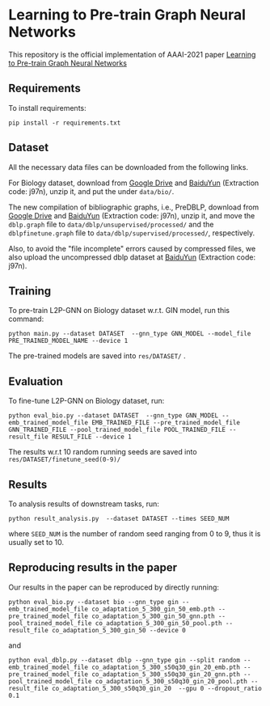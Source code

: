 # Learning to Pre-train Graph Neural Networks

This repository is the official implementation of AAAI-2021 paper [Learning to Pre-train Graph Neural Networks](https://yuanfulu.github.io/publication/AAAI-L2PGNN.pdf)

## Requirements

To install requirements:

```setup
pip install -r requirements.txt
```

## Dataset

All the necessary data files can be downloaded from the following links.

For Biology dataset, download from [Google Drive](https://drive.google.com/drive/folders/18vpBvSajIrme2xsbx8Oq8aTWIWMlSgJT?usp=sharing) and [BaiduYun](https://pan.baidu.com/s/1Yv6dN7F1jgTSz9-nU1eN-A) (Extraction code: j97n), unzip it, and put the  under `data/bio/`.

The new compilation of bibliographic graphs, i.e., PreDBLP,  download from [Google Drive](https://drive.google.com/drive/folders/18vpBvSajIrme2xsbx8Oq8aTWIWMlSgJT?usp=sharing) and [BaiduYun](https://pan.baidu.com/s/1Yv6dN7F1jgTSz9-nU1eN-A) (Extraction code: j97n), unzip it, and move the `dblp.graph` file to `data/dblp/unsupervised/processed/` and the `dblpfinetune.graph` file to `data/dblp/supervised/processed/`, respectively.

Also, to avoid the "file incomplete" errors caused by compressed files, we also upload the uncompressed dblp dataset at [BaiduYun](https://pan.baidu.com/s/1Yv6dN7F1jgTSz9-nU1eN-A) (Extraction code: j97n).


## Training

To pre-train L2P-GNN on Biology dataset w.r.t. GIN model, run this command:

```shell
python main.py --dataset DATASET  --gnn_type GNN_MODEL --model_file PRE_TRAINED_MODEL_NAME --device 1
```

The pre-trained models are saved into `res/DATASET/` .

## Evaluation

To fine-tune L2P-GNN on Biology dataset, run:

```shell
python eval_bio.py --dataset DATASET  --gnn_type GNN_MODEL --emb_trained_model_file EMB_TRAINED_FILE --pre_trained_model_file GNN_TRAINED_FILE --pool_trained_model_file POOL_TRAINED_FILE --result_file RESULT_FILE --device 1
```

The results w.r.t 10 random running seeds are saved into `res/DATASET/finetune_seed(0-9)/`

## Results

To analysis results of downstream tasks, run:

```shell
python result_analysis.py  --dataset DATASET --times SEED_NUM
```

where `SEED_NUM` is the number of random seed ranging from 0 to 9, thus it is usually set to 10.

## Reproducing results in the paper

Our results in the paper can be reproduced by directly running:

```shell
python eval_bio.py --dataset bio --gnn_type gin --emb_trained_model_file co_adaptation_5_300_gin_50_emb.pth --pre_trained_model_file co_adaptation_5_300_gin_50_gnn.pth --pool_trained_model_file co_adaptation_5_300_gin_50_pool.pth --result_file co_adaptation_5_300_gin_50 --device 0
```

and

```shell
python eval_dblp.py --dataset dblp --gnn_type gin --split random --emb_trained_model_file co_adaptation_5_300_s50q30_gin_20_emb.pth --pre_trained_model_file co_adaptation_5_300_s50q30_gin_20_gnn.pth --pool_trained_model_file co_adaptation_5_300_s50q30_gin_20_pool.pth --result_file co_adaptation_5_300_s50q30_gin_20  --gpu 0 --dropout_ratio 0.1
```

